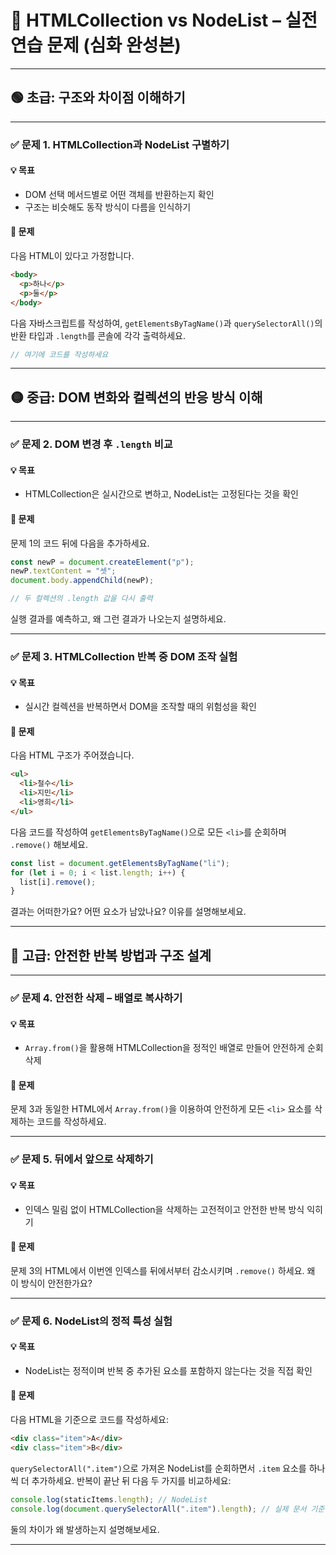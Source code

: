 # 📘 HTMLCollection vs NodeList – 실전 연습 문제 (심화 완성본)

---

## 🟢 초급: 구조와 차이점 이해하기

---

### ✅ 문제 1. HTMLCollection과 NodeList 구별하기

#### 💡 목표

- DOM 선택 메서드별로 어떤 객체를 반환하는지 확인
- 구조는 비슷해도 동작 방식이 다름을 인식하기

#### 📝 문제

다음 HTML이 있다고 가정합니다.

```html
<body>
  <p>하나</p>
  <p>둘</p>
</body>
```

다음 자바스크립트를 작성하여, `getElementsByTagName()`과 `querySelectorAll()`의 반환 타입과 `.length`를 콘솔에 각각 출력하세요.

```js
// 여기에 코드를 작성하세요
```

---

## 🟡 중급: DOM 변화와 컬렉션의 반응 방식 이해

---

### ✅ 문제 2. DOM 변경 후 `.length` 비교

#### 💡 목표

- HTMLCollection은 실시간으로 변하고, NodeList는 고정된다는 것을 확인

#### 📝 문제

문제 1의 코드 뒤에 다음을 추가하세요.

```js
const newP = document.createElement("p");
newP.textContent = "셋";
document.body.appendChild(newP);

// 두 컬렉션의 .length 값을 다시 출력
```

실행 결과를 예측하고, 왜 그런 결과가 나오는지 설명하세요.

---

### ✅ 문제 3. HTMLCollection 반복 중 DOM 조작 실험

#### 💡 목표

- 실시간 컬렉션을 반복하면서 DOM을 조작할 때의 위험성을 확인

#### 📝 문제

다음 HTML 구조가 주어졌습니다.

```html
<ul>
  <li>철수</li>
  <li>지민</li>
  <li>영희</li>
</ul>
```

다음 코드를 작성하여 `getElementsByTagName()`으로 모든 `<li>`를 순회하며 `.remove()` 해보세요.

```js
const list = document.getElementsByTagName("li");
for (let i = 0; i < list.length; i++) {
  list[i].remove();
}
```

결과는 어떠한가요? 어떤 요소가 남았나요? 이유를 설명해보세요.

---

## 🔴 고급: 안전한 반복 방법과 구조 설계

---

### ✅ 문제 4. 안전한 삭제 – 배열로 복사하기

#### 💡 목표

- `Array.from()`을 활용해 HTMLCollection을 정적인 배열로 만들어 안전하게 순회 삭제

#### 📝 문제

문제 3과 동일한 HTML에서 `Array.from()`을 이용하여 안전하게 모든 `<li>` 요소를 삭제하는 코드를 작성하세요.

---

### ✅ 문제 5. 뒤에서 앞으로 삭제하기

#### 💡 목표

- 인덱스 밀림 없이 HTMLCollection을 삭제하는 고전적이고 안전한 반복 방식 익히기

#### 📝 문제

문제 3의 HTML에서 이번엔 인덱스를 뒤에서부터 감소시키며 `.remove()` 하세요. 왜 이 방식이 안전한가요?

---

### ✅ 문제 6. NodeList의 정적 특성 실험

#### 💡 목표

- NodeList는 정적이며 반복 중 추가된 요소를 포함하지 않는다는 것을 직접 확인

#### 📝 문제

다음 HTML을 기준으로 코드를 작성하세요:

```html
<div class="item">A</div>
<div class="item">B</div>
```

`querySelectorAll(".item")`으로 가져온 NodeList를 순회하면서 `.item` 요소를 하나씩 더 추가하세요. 반복이 끝난 뒤 다음 두 가지를 비교하세요:

```js
console.log(staticItems.length); // NodeList
console.log(document.querySelectorAll(".item").length); // 실제 문서 기준
```

둘의 차이가 왜 발생하는지 설명해보세요.

---
